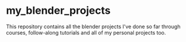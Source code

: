 # my_blender_projects
This repository contains all the blender projects I've done so far through courses, follow-along tutorials and all of my personal projects too.
